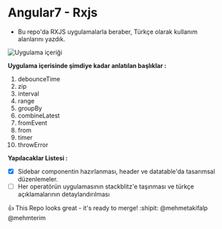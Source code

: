 # Angular7 - Rxjs

- Bu repo'da RXJS uygulamalarla beraber, Türkçe olarak kullanım alanlarını yazdık.

![Uygulama içeriği](https://user-images.githubusercontent.com/2241517/48262208-c2a6a900-e432-11e8-9198-5ad611d94b7e.png)

**Uygulama içerisinde şimdiye kadar anlatılan başlıklar :**

1. debounceTime
2. zip
3. interval
4. range
5. groupBy
6. combineLatest
7. fromEvent
8. from
9. timer
10. throwError

**Yapılacaklar Listesi :**

- [x] Sidebar componentin hazırlanması, header ve datatable'da tasarımsal düzenlemeler.
- [ ] Her operatörün uygulamasının stackblitz'e taşınması ve türkçe açıklamalarının detaylandırılması

:+1: This Repo looks great - it's ready to merge! :shipit:
@mehmetakifalp
@mehmterim
